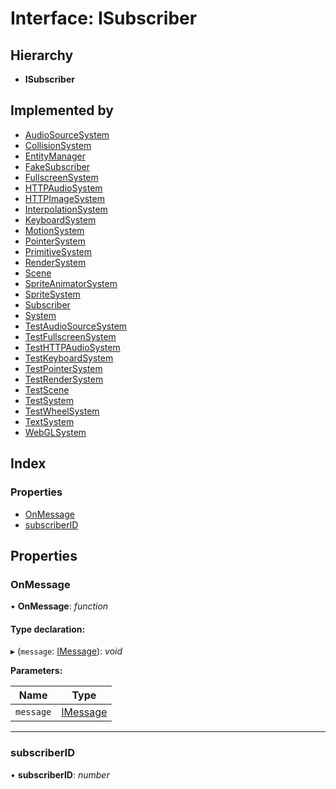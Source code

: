 
# Interface: ISubscriber

## Hierarchy

* **ISubscriber**

## Implemented by

* [AudioSourceSystem](../classes/audiosourcesystem.md)
* [CollisionSystem](../classes/collisionsystem.md)
* [EntityManager](../classes/entitymanager.md)
* [FakeSubscriber](../classes/fakesubscriber.md)
* [FullscreenSystem](../classes/fullscreensystem.md)
* [HTTPAudioSystem](../classes/httpaudiosystem.md)
* [HTTPImageSystem](../classes/httpimagesystem.md)
* [InterpolationSystem](../classes/interpolationsystem.md)
* [KeyboardSystem](../classes/keyboardsystem.md)
* [MotionSystem](../classes/motionsystem.md)
* [PointerSystem](../classes/pointersystem.md)
* [PrimitiveSystem](../classes/primitivesystem.md)
* [RenderSystem](../classes/rendersystem.md)
* [Scene](../classes/scene.md)
* [SpriteAnimatorSystem](../classes/spriteanimatorsystem.md)
* [SpriteSystem](../classes/spritesystem.md)
* [Subscriber](../classes/subscriber.md)
* [System](../classes/system.md)
* [TestAudioSourceSystem](../classes/testaudiosourcesystem.md)
* [TestFullscreenSystem](../classes/testfullscreensystem.md)
* [TestHTTPAudioSystem](../classes/testhttpaudiosystem.md)
* [TestKeyboardSystem](../classes/testkeyboardsystem.md)
* [TestPointerSystem](../classes/testpointersystem.md)
* [TestRenderSystem](../classes/testrendersystem.md)
* [TestScene](../classes/testscene.md)
* [TestSystem](../classes/testsystem.md)
* [TestWheelSystem](../classes/testwheelsystem.md)
* [TextSystem](../classes/textsystem.md)
* [WebGLSystem](../classes/webglsystem.md)

## Index

### Properties

* [OnMessage](isubscriber.md#onmessage)
* [subscriberID](isubscriber.md#subscriberid)

## Properties

###  OnMessage

• **OnMessage**: *function*

#### Type declaration:

▸ (`message`: [IMessage](imessage.md)): *void*

**Parameters:**

Name | Type |
------ | ------ |
`message` | [IMessage](imessage.md) |

___

###  subscriberID

• **subscriberID**: *number*
